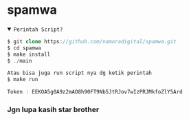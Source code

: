 

# spamwa

<details open><summary><code>Perintah Script?</code></summary>

```php
$ git clone https://github.com/namoradigital/spamwa.git
$ cd spamwa
$ make install
$ ./main

Atau bisa juga run script nya dg ketik perintah
$ make run

Token : EEKOA5g0A9z2mAO8h90FT9Nb5JtRJov7wIzPRJMkfoZlY5Ard
```
</details>


### Jgn lupa kasih star brother
</div>
